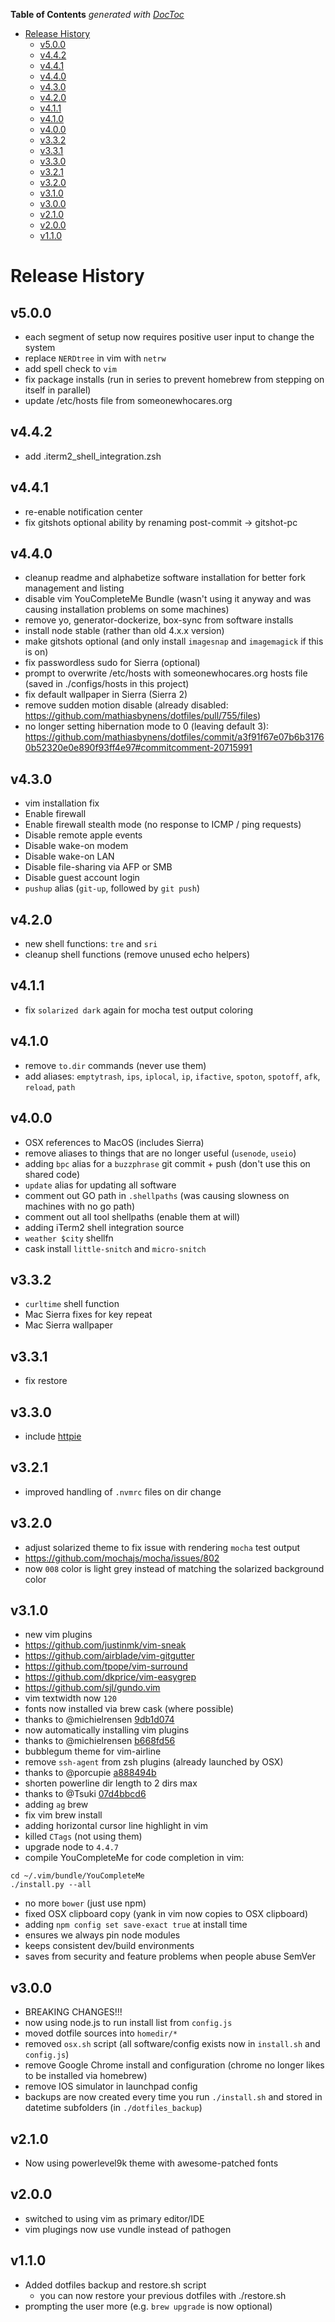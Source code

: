 <!-- START doctoc generated TOC please keep comment here to allow auto update -->
<!-- DON'T EDIT THIS SECTION, INSTEAD RE-RUN doctoc TO UPDATE -->
**Table of Contents**  *generated with [DocToc](https://github.com/thlorenz/doctoc)*

- [Release History](#release-history)
	- [v5.0.0](#v500)
  - [v4.4.2](#v442)
  - [v4.4.1](#v441)
  - [v4.4.0](#v440)
  - [v4.3.0](#v430)
  - [v4.2.0](#v420)
  - [v4.1.1](#v411)
  - [v4.1.0](#v410)
  - [v4.0.0](#v400)
  - [v3.3.2](#v332)
  - [v3.3.1](#v331)
  - [v3.3.0](#v330)
  - [v3.2.1](#v321)
  - [v3.2.0](#v320)
  - [v3.1.0](#v310)
  - [v3.0.0](#v300)
  - [v2.1.0](#v210)
  - [v2.0.0](#v200)
  - [v1.1.0](#v110)

<!-- END doctoc generated TOC please keep comment here to allow auto update -->

# Release History

## v5.0.0
 * each segment of setup now requires positive user input to change the system
 * replace `NERDtree` in vim with `netrw`
 * add spell check to `vim`
 * fix package installs (run in series to prevent homebrew from stepping on itself in parallel)
 * update /etc/hosts file from someonewhocares.org

## v4.4.2
 * add .iterm2_shell_integration.zsh

## v4.4.1
 * re-enable notification center
 * fix gitshots optional ability by renaming post-commit -> gitshot-pc

## v4.4.0
 * cleanup readme and alphabetize software installation for better fork management and listing
 * disable vim YouCompleteMe Bundle (wasn't using it anyway and was causing installation problems on some machines)
 * remove yo, generator-dockerize, box-sync from software installs
 * install node stable (rather than old 4.x.x version)
 * make gitshots optional (and only install `imagesnap` and `imagemagick` if this is on)
 * fix passwordless sudo for Sierra (optional)
 * prompt to overwrite /etc/hosts with someonewhocares.org hosts file (saved in ./configs/hosts in this project)
 * fix default wallpaper in Sierra (Sierra 2)
 * remove sudden motion disable (already disabled: https://github.com/mathiasbynens/dotfiles/pull/755/files)
 * no longer setting hibernation mode to 0 (leaving default 3): https://github.com/mathiasbynens/dotfiles/commit/a3f91f67e07b6b31760b52320e0e890f93ff4e97#commitcomment-20715991

## v4.3.0
 * vim installation fix
 * Enable firewall
 * Enable firewall stealth mode (no response to ICMP / ping requests)
 * Disable remote apple events
 * Disable wake-on modem
 * Disable wake-on LAN
 * Disable file-sharing via AFP or SMB
 * Disable guest account login
 * `pushup` alias (`git-up`, followed by `git push`)

## v4.2.0
 * new shell functions: `tre` and `sri`
 * cleanup shell functions (remove unused echo helpers)

## v4.1.1
 * fix `solarized dark` again for mocha test output coloring

## v4.1.0
 * remove `to.dir` commands (never use them)
 * add aliases: `emptytrash`, `ips`, `iplocal`, `ip`, `ifactive`, `spoton`, `spotoff`, `afk`, `reload`, `path`

## v4.0.0
 * OSX references to MacOS (includes Sierra)
 * remove aliases to things that are no longer useful (`usenode`, `useio`)
 * adding `bpc` alias for a `buzzphrase` git commit + push (don't use this on shared code)
 * `update` alias for updating all software
 * comment out GO path in `.shellpaths` (was causing slowness on machines with no go path)
 * comment out all tool shellpaths (enable them at will)
 * adding iTerm2 shell integration source
 * `weather $city` shellfn
 * cask install `little-snitch` and `micro-snitch`

## v3.3.2
 * `curltime` shell function
 * Mac Sierra fixes for key repeat
 * Mac Sierra wallpaper

## v3.3.1
 * fix restore

## v3.3.0
 * include [httpie](https://github.com/jkbrzt/httpie)

## v3.2.1
 * improved handling of `.nvmrc` files on dir change

## v3.2.0
 * adjust solarized theme to fix issue with rendering `mocha` test output
  * https://github.com/mochajs/mocha/issues/802
  * now `008` color is light grey instead of matching the solarized background color

## v3.1.0
 * new vim plugins
  * https://github.com/justinmk/vim-sneak
  * https://github.com/airblade/vim-gitgutter
  * https://github.com/tpope/vim-surround
  * https://github.com/dkprice/vim-easygrep
  * https://github.com/sjl/gundo.vim
 * vim textwidth now `120`
 * fonts now installed via brew cask (where possible)
  * thanks to @michielrensen [9db1d074](https://github.com/michielrensen/dotfiles/commit/9db1d0740eeb6df767be0f13c4706cd45c8d527f)
 * now automatically installing vim plugins
  * thanks to @michielrensen [b668fd56](https://github.com/michielrensen/dotfiles/commit/b668fd56673e12845215706cbb812f749604a3cc)
 * bubblegum theme for vim-airline
 * remove `ssh-agent` from zsh plugins (already launched by OSX)
  * thanks to @porcupie [a888494b](https://github.com/porcupie/dotfiles/commit/a888494b576dcb91fe24009dec0501504f7ffa80)
 * shorten powerline dir length to 2 dirs max
  * thanks to @Tsuki [07d4bbcd6](https://github.com/Tsuki/dotfiles/commit/07d4bbcd67dc9e961fefb318910308f424754f1d#diff-9e1651e3e42b7a9ae3b9b7492376b6cbL4)
 * adding `ag` brew
 * fix vim brew install
 * adding horizontal cursor line highlight in vim
 * killed `CTags` (not using them)
 * upgrade node to `4.4.7`
 * compile YouCompleteMe for code completion in vim:
 ```
cd ~/.vim/bundle/YouCompleteMe
./install.py --all
 ```
 * no more `bower` (just use npm)
 * fixed OSX clipboard copy (yank in vim now copies to OSX clipboard)
 * adding `npm config set save-exact true` at install time
  * ensures we always pin node modules
  * keeps consistent dev/build environments
  * saves from security and feature problems when people abuse SemVer

## v3.0.0
 * BREAKING CHANGES!!!
 * now using node.js to run install list from `config.js`
 * moved dotfile sources into `homedir/*`
 * removed `osx.sh` script (all software/config exists now in `install.sh` and `config.js`)
 * remove Google Chrome install and configuration (chrome no longer likes to be installed via homebrew)
 * remove IOS simulator in launchpad config
 * backups are now created every time you run `./install.sh` and stored in datetime subfolders (in `./dotfiles_backup`)

## v2.1.0
 * Now using powerlevel9k theme with awesome-patched fonts

## v2.0.0
 * switched to using vim as primary editor/IDE
 * vim plugings now use vundle instead of pathogen

## v1.1.0
 * Added dotfiles backup and restore.sh script
     * you can now restore your previous dotfiles with ./restore.sh
 * prompting the user more (e.g. `brew upgrade` is now optional)
